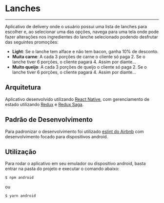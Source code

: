# Lanches
___

Aplicativo de delivery onde o usuário possui uma lista de lanches para escolher e, ao selecionar uma das opções, navega para uma tela onde pode fazer alterações nos ingredientes do lanche selecionado podendo desfrutar das seguintes promoções:

  - **Light**: Se o lanche tem alface e não tem bacon, ganha 10% de desconto. 
  - **Muita carne**: A cada 3 porções de carne o cliente só paga 2. Se o lanche tiver 6 porções, o cliente pagará 4. Assim por diante...
  - **Muito queijo**: A cada 3 porções de queijo o cliente só paga 2. Se o lanche tiver 6 porções, o cliente pagará 4. Assim por diante...
 

Arquitetura
-
Aplicativo desenvolvido utilizando [React Native](<https://facebook.github.io/react-native/>), com gerenciamento de estado utilizando [Redux](<http://redux.js.org>) e [Redux Saga](<https://redux-saga.js.org/>).

Padrão de Desenvolvimento
-
Para padronizar o desenvolvimento foi utilizado [eslint do Airbnb](<https://github.com/airbnb/javascript/tree/master/packages/eslint-config-airbnb>) com desenvolvimento focado para dispositivos android.

Utilização
-
Para rodar o aplicativo em seu emulador ou dispositivo android, basta entrar na pasta do projeto e executar o comando abaixo:

```sh
$ npm android
```
ou
```sh
$ yarn android
```




